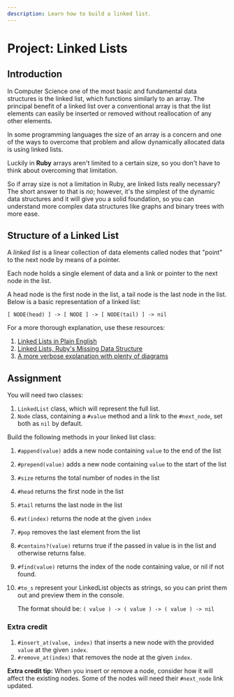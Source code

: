 ```yaml
---
description: Learn how to build a linked list.
---
```


# Project: Linked Lists

## Introduction

In Computer Science one of the most basic and fundamental data structures is the linked list, which functions similarly to an array. The principal benefit of a linked list over a conventional array is that the list elements can easily be inserted or removed without reallocation of any other elements.

In some programming languages the size of an array is a concern and one of the ways to overcome that problem and allow dynamically allocated data is using linked lists.

Luckily in **Ruby** arrays aren't limited to a certain size, so you don't have to think about overcoming that limitation.

So if array size is not a limitation in Ruby, are linked lists really necessary? The short answer to that is _no_; however, it's the simplest of the dynamic data structures and it will give you a solid foundation, so you can understand more complex data structures like graphs and binary trees with more ease.

## Structure of a Linked List

A _linked list_ is a linear collection of data elements called nodes that "point" to the next node by means of a pointer.

Each node holds a single element of data and a link or pointer to the next node in the list.

A head node is the first node in the list, a tail node is the last node in the list. Below is a basic representation of a linked list:

`[ NODE(head) ] -> [ NODE ] -> [ NODE(tail) ] -> nil`

For a more thorough explanation, use these resources:

1. [Linked Lists in Plain English](https://www.youtube.com/watch?v=oiW79L8VYXk)
2. [Linked Lists, Ruby's Missing Data Structure](https://www.sitepoint.com/rubys-missing-data-structure/)
3. [A more verbose explanation with plenty of diagrams](https://web.archive.org/web/20200217010131/http://www.cs.cmu.edu/~adamchik/15-121/lectures/Linked%20Lists/linked%20lists.html)

## Assignment

You will need two classes:

1. `LinkedList` class, which will represent the full list.
2. `Node` class, containing a `#value` method and a link to the `#next_node`, set both as `nil` by default.

Build the following methods in your linked list class:

1. `#append(value)` adds a new node containing `value` to the end of the list
2. `#prepend(value)` adds a new node containing `value` to the start of the list
3. `#size` returns the total number of nodes in the list
4. `#head` returns the first node in the list
5. `#tail` returns the last node in the list
6. `#at(index)` returns the node at the given `index`
7. `#pop` removes the last element from the list
8. `#contains?(value)` returns true if the passed in value is in the list and otherwise returns false.
9. `#find(value)` returns the index of the node containing value, or nil if not found.
10. `#to_s` represent your LinkedList objects as strings, so you can print them out and preview them in the console.

    The format should be: `( value ) -> ( value ) -> ( value ) -> nil`

### Extra credit

1. `#insert_at(value, index)` that inserts a new node with the provided `value` at the given `index`.
2. `#remove_at(index)` that removes the node at the given `index`.

**Extra credit tip:** When you insert or remove a node, consider how it will affect the existing nodes. Some of the nodes will need their `#next_node` link updated.

